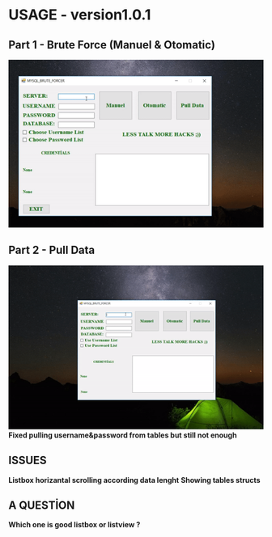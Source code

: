 # USAGE - version1.0.1

## Part 1 - Brute Force (Manuel & Otomatic)

![](brute-force.gif)

## Part 2 - Pull Data

![](pull-data.gif)
<b>Fixed pulling username&password from tables but still not enough</b>

## ISSUES
<b>Listbox horizantal scrolling according data lenght</b>
<b>Showing tables structs</b>

## A QUESTİON
<b>Which one  is good listbox or listview ?</b>
